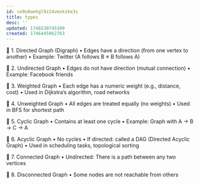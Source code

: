 ```yaml
---
id: ce9o0aehgl9z24vmskzke3s
title: types
desc: ''
updated: 1746530745309
created: 1746445962763
---
```


🔹 1. Directed Graph (Digraph)
	•	Edges have a direction (from one vertex to another)
	•	Example: Twitter (A follows B ≠ B follows A)

🔹 2. Undirected Graph
	•	Edges do not have direction (mutual connection)
	•	Example: Facebook friends

🔹 3. Weighted Graph
	•	Each edge has a numeric weight (e.g., distance, cost)
	•	Used in Dijkstra’s algorithm, road networks

🔹 4. Unweighted Graph
	•	All edges are treated equally (no weights)
	•	Used in BFS for shortest path

🔹 5. Cyclic Graph
	•	Contains at least one cycle
	•	Example: Graph with A → B → C → A

🔹 6. Acyclic Graph
	•	No cycles
	•	If directed: called a DAG (Directed Acyclic Graph)
	•	Used in scheduling tasks, topological sorting

🔹 7. Connected Graph
	•	Undirected: There is a path between any two vertices

🔹 8. Disconnected Graph
	•	Some nodes are not reachable from others